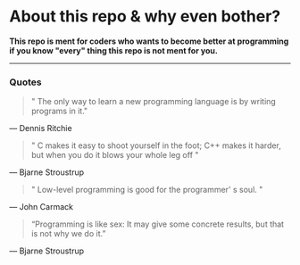 # About this repo & why even bother? 
**This repo is ment for coders who wants to become better at programming if you know "every" thing this repo is not ment for you.**

---
### Quotes
> " The only way to learn a new programming language is by writing programs in it."

―  Dennis Ritchie

> " C makes it easy to shoot yourself in the foot; C++ makes it harder, but when you do it blows your whole leg off "

― Bjarne Stroustrup

> " Low-level programming is good for the programmer' s soul. "

―  John Carmack

> “Programming is like sex: It may give some concrete results, but that is not why we do it.”

― Bjarne Stroustrup

 
 
